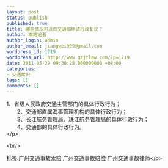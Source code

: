```yaml
---
layout: post
status: publish
published: true
title: 哪些情况可以向交通部申请行政复议？
author: 本站记者
author_login: admin
author_email: jiangwei909@gmail.com
wordpress_id: 1719
wordpress_url: http://www.gzjtlaw.com/?p=1719
date: 2011-05-29 09:30:28.000000000 +08:00
categories:
- 交通常识
tags: []
comments: []
---
```

<p>1、省级人民政府交通主管部门的具体行政行为；<br>　　2、交通部直属海事管理机构的具体行政行为；<br>　　3、长江航务管理局、珠江航务管理局的具体行政行为；<br>　　4、交通部的具体行政行为。<br><&#47;p><br&#47;><p>标签:广州交通事故索赔 广州交通事故赔偿 广州交通事故律师<&#47;p>
